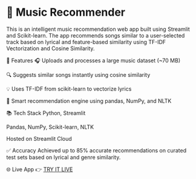 # 🎵 Music Recommender
This is an intelligent music recommendation web app built using Streamlit and Scikit-learn. The app recommends songs similar to a user-selected track based on lyrical and feature-based similarity using TF-IDF Vectorization and Cosine Similarity.

🚀 Features
🎧 Uploads and processes a large music dataset (~70 MB)

🔍 Suggests similar songs instantly using cosine similarity

💡 Uses TF-IDF from scikit-learn to vectorize lyrics

🧠 Smart recommendation engine using pandas, NumPy, and NLTK

📚 Tech Stack
Python, Streamlit

Pandas, NumPy, Scikit-learn, NLTK

Hosted on Streamlit Cloud

✅ Accuracy
Achieved up to 85% accurate recommendations on curated test sets based on lyrical and genre similarity.

🌐 Live App
👉 [TRY IT LIVE]([https://your-link.com](https://musicrecommender-wsq9ymvskgyht2hqwsstve.streamlit.app/))

